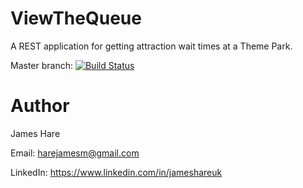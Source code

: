 # ViewTheQueue
A REST application for getting attraction wait times at a Theme Park.

Master branch: [![Build Status](https://travis-ci.com/JamesHare/ViewTheQueue.svg?branch=master)](https://travis-ci.com/JamesHare/ViewTheQueue)

# Author
James Hare

Email: harejamesm@gmail.com

LinkedIn: https://www.linkedin.com/in/jameshareuk